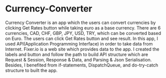 # Currency-Converter
Currency Converter is an app which the users can convert currencies by clicking Get Rates button while taking euro as a base currency. There are 6 currencies, CAD, CHF, GBP, JPY, USD, TRY, which can be converted based on Euro. The users can click Get Rates button and see result. In this app, I used API(Application Programming Interface) in order to take data from Internet. Fixer.io is a web site which provides data to the app. I created the labels and button and follow the path to build API structure which are Request & Session, Response & Data, and Parsing & Json Serialisation. Besides, I benefited from if-statements, DispatchQueue, and do-try-catch structure to built the app. 
